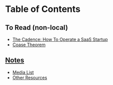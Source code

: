 # Table of Contents

## To Read (non-local)
- [The Cadence: How To Operate a SaaS Startup](https://medium.com/craft-ventures/the-cadence-how-to-operate-a-saas-startup-436aa8099e8)
- [Coase Theorem](https://en.wikipedia.org/wiki/Coase_theorem)


## [Notes](/papers/notes/README.md)
- [Media List](/papers/notes/media-list.md)
- [Other Resources](/papers/notes/other-resources.md)
